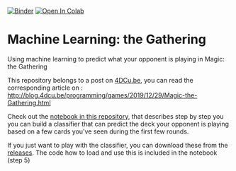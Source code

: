 [![Binder](https://mybinder.org/badge_logo.svg)](https://mybinder.org/v2/gh/4dcu-be/Machine-Learning-the-Gathering/master?filepath=MLtG-binder.ipynb) 
[![Open In Colab](https://colab.research.google.com/assets/colab-badge.svg)](https://colab.research.google.com/github/4dcu-be/Machine-Learning-the-Gathering/)

# Machine Learning: the Gathering
Using machine learning to predict what your opponent is playing in Magic: the Gathering

This repository belongs to a post on [4DCu.be](https://blog.4dcu.be), you can read the corresponding article on : http://blog.4dcu.be/programming/games/2019/12/29/Magic-the-Gathering.html

Check out the [notebook in this repository](MLtG.ipynb), that describes step by step you you can build a classifier that can predict the deck 
your opponent is playing based on a few cards you've seen during the first few rounds.

If you just want to play with the classifier, you can download these from the [releases](https://github.com/4dcu-be/Machine-Learning-the-Gathering/releases/tag/v1.0). The code how to load and use this is included in the notebook (step 5)


